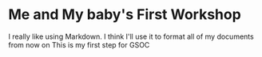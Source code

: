 # Me and My baby's First Workshop 
I really like using Markdown.
I think I'll use it to format all of my documents from now on 
This is my first step for GSOC
